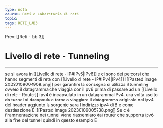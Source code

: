 ```yaml
---
type: nota
course: Reti e Laboratorio di reti
topic: 
tags: RETI_LAB3 
---
```


Prev: [[Reti - lab 3]]

# Livello di rete - Tunneling
---
se si lavora in [[Livello di rete - IP#IPv6|IPv6]] e ci sono dei percorsi che hanno segmenti di rete con [[Livello di rete - IP#IPv4|IPv4]] 
![[Pasted image 20230109004908.png]]
per garantire la consegna si utilizza il tunneling ovvero
il datagramma che viaggia con il pv6 prima di passare ad un [[Livello di rete - Router]] ipv4 è incapsulato in un datagramma IPv4. una volta uscito da tunnel si decapsula e torna a viaggiare il datagramma originale 
nel ipv4 del header aggiunto la sorgente sara l indirizzo ipv4 di B e come destinazione E
![[Pasted image 20230109005738.png]]
Se c è Frammentazione nel tunnel viene riassemlato dal router che supporta Ipv6 alla fine del tunnel quindi in questo esempio E 


